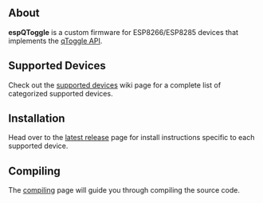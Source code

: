 
## About

**espQToggle** is a custom firmware for ESP8266/ESP8285 devices that implements the [qToggle API](https://github.com/qtoggle/docs/wiki/API-Specifications).


## Supported Devices

Check out the [supported devices](https://github.com/qtoggle/espqtoggle/wiki/Supported-Devices) wiki page for a complete list of categorized supported devices.


## Installation

Head over to the [latest release](https://github.com/qtoggle/espqtoggle/releases/latest) page for install instructions specific to each supported device.


## Compiling

The [compiling](https://github.com/qtoggle/espqtoggle/wiki/Compiling) page will guide you through compiling the source
code.
